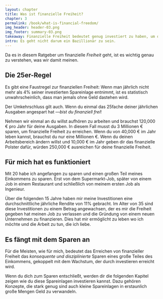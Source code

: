```yaml
---
layout: chapter
title: Was ist finanzielle Freiheit?
chapter: 3
permalink: /book/what-is-financial-freedom/
img_header: header-03.png
img_footer: summary-03.png
takeaway: Finanzielle Freiheit bedeutet genug investiert zu haben, um die jährlichen Ausgaben zu decken.
intro: Es geht nicht darum ein Bazillionär zu sein.
---
```


Da es in diesem Ratgeber um finanzielle *Freiheit* geht, ist es wichtig genau zu verstehen, was wir damit meinen.

## Die 25er-Regel

Es gibt eine Faustregel zur finanziellen Freiheit: Wenn man jährlich nicht mehr als 4% seiner investierten Spareinlage entnimmt, ist es statistisch unwahrscheinlich, dass man jemals ohne Geld dastehen wird.

Der Umkehrschluss gilt auch. Wenn du einmal das 25fache deiner jährlichen Ausgaben angespart hat —*bist du finanziell frei*! 

Nehmen wir einmal an du willst aufhören zu arbeiten und brauchst 120,000 € pro Jahr für deine Ausgaben. In diesem Fall musst du 3 Millionen € sparen, um finanzielle Freiheit zu erreichen. Wenn du von 40,000 € im Jahr leben kannst, brauchst du nur eine Millionen €. Wenn du deinen Arbeitsbereich ändern willst und 10,000 € im Jahr geben dir das finanzielle Polster dafür, würden 250,000 € ausreichen für deine finanzielle Freiheit.

## Für mich hat es funktioniert

Mit 20 habe ich angefangen zu sparen und einen großen Teil meines Einkommens zu sparen. Erst von dem Supermarkt-Job, später von einem Job in einem Restaurant und schließlich von meinem ersten Job als Ingenieur.

Über die folgenden 15 Jahre haben mir meine Investitionen eine durchschnittliche jährliche Rendite von 11% gebracht. Im Alter von 35 sind diese Investitionen zu einem Betrag angewachsen, der es mir die Freiheit gegeben hat meinen Job zu verlassen und die Gründung von einem neuen Unternehmen zu finanzieren. Dies hat mir ermöglicht zu leben wo ich möchte und die Arbeit zu tun, die ich liebe.

## Es fängt mit dem Sparen an

Für die Meisten, wie für mich, bedeutet das Erreichen von finanzieller Freiheit das *konsequente und disziplinierte* Sparen eines große Teiles des Einkommens, gekoppelt mit dem Wachstum, der durch investieren erreicht wird.

Wenn du dich zum Sparen entschließt, werden dir die folgenden Kapitel zeigen wie du diese Spareinlagen investieren kannst. Dazu gehören Konzepte, die stark genug sind auch kleine Spareinlagen in erstaunlich große Mengen Geld zu verwandeln.
